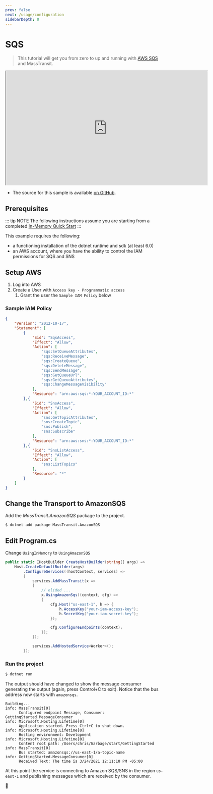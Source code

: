 ```yaml
---
prev: false
next: /usage/configuration
sidebarDepth: 0
---
```


# SQS

> This tutorial will get you from zero to up and running with [AWS SQS](/usage/transports/amazonsqs) and MassTransit. 

<iframe id="ytplayer" type="text/html" width="640" height="360"
  src="https://www.youtube.com/embed/ziBedZAOazA?autoplay=0">
</iframe>

- The source for this sample is available [on GitHub](https://github.com/MassTransit/Sample-GettingStarted).


## Prerequisites

::: tip NOTE
The following instructions assume you are starting from a completed [In-Memory Quick Start](/quick-starts/in-memory)
:::

This example requires the following:

- a functioning installation of the dotnet runtime and sdk (at least 6.0)
- an AWS account, where you have the ability to control the IAM permissions for SQS and SNS

## Setup AWS

1. Log into AWS
2. Create a User with `Access key - Programmatic access`
      1. Grant the user the `Sample IAM Policy` below


### Sample IAM Policy

```json
{
    "Version": "2012-10-17",
    "Statement": [
        {
            "Sid": "SqsAccess",
            "Effect": "Allow",
            "Action": [
                "sqs:SetQueueAttributes",
                "sqs:ReceiveMessage",
                "sqs:CreateQueue",
                "sqs:DeleteMessage",
                "sqs:SendMessage",
                "sqs:GetQueueUrl",
                "sqs:GetQueueAttributes",
                "sqs:ChangeMessageVisibility"
            ],
            "Resource": "arn:aws:sqs:*:YOUR_ACCOUNT_ID:*"
        },{
            "Sid": "SnsAccess",
            "Effect": "Allow",
            "Action": [
                "sns:GetTopicAttributes",
                "sns:CreateTopic",
                "sns:Publish",
                "sns:Subscribe"
            ],
            "Resource": "arn:aws:sns:*:YOUR_ACCOUNT_ID:*"
        },{
            "Sid": "SnsListAccess",
            "Effect": "Allow",
            "Action": [
                "sns:ListTopics"
            ],
            "Resource": "*"
        }
    ]
}
```

## Change the Transport to AmazonSQS

Add the _MassTransit.AmazonSQS_ package to the project.

```bash
$ dotnet add package MassTransit.AmazonSQS
```

## Edit Program.cs

Change `UsingInMemory` to `UsingAmazonSQS`

```csharp {8-16}
public static IHostBuilder CreateHostBuilder(string[] args) =>
    Host.CreateDefaultBuilder(args)
        .ConfigureServices((hostContext, services) =>
        {
            services.AddMassTransit(x =>
            {
                // elided ...
                x.UsingAmazonSqs((context, cfg) =>
                {
                    cfg.Host("us-east-1", h => {
                        h.AccessKey("your-iam-access-key");
                        h.SecretKey("your-iam-secret-key");
                    });

                    cfg.ConfigureEndpoints(context);
                });
            });

            services.AddHostedService<Worker>();
        });
```

### Run the project

```bash
$ dotnet run
```

The output should have changed to show the message consumer generating the output (again, press Control+C to exit). Notice that the bus address now starts with `amazonsqs`.

``` {11}
Building...
info: MassTransit[0]
      Configured endpoint Message, Consumer: GettingStarted.MessageConsumer
info: Microsoft.Hosting.Lifetime[0]
      Application started. Press Ctrl+C to shut down.
info: Microsoft.Hosting.Lifetime[0]
      Hosting environment: Development
info: Microsoft.Hosting.Lifetime[0]
      Content root path: /Users/chris/Garbage/start/GettingStarted
info: MassTransit[0]
      Bus started: amazonsqs://us-east-1/a-topic-name
info: GettingStarted.MessageConsumer[0]
      Received Text: The time is 3/24/2021 12:11:10 PM -05:00
```

At this point the service is connecting to Amazon SQS/SNS in the region `us-east-1` and publishing messages which are received by the consumer.

:tada: